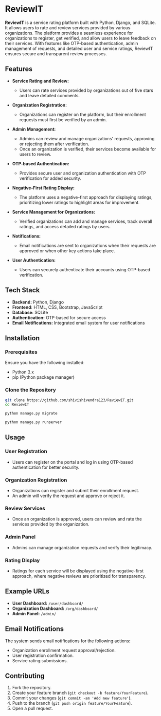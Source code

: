 # ReviewIT

**ReviewIT** is a service rating platform built with Python, Django, and SQLite. It allows users to rate and review services provided by various organizations. The platform provides a seamless experience for organizations to register, get verified, and allow users to leave feedback on their services. With features like OTP-based authentication, admin management of requests, and detailed user and service ratings, ReviewIT ensures secure and transparent review processes.

## Features

- **Service Rating and Review:** 
  - Users can rate services provided by organizations out of five stars and leave detailed comments.

- **Organization Registration:** 
  - Organizations can register on the platform, but their enrollment requests must first be verified by an admin.

- **Admin Management:**
  - Admins can review and manage organizations' requests, approving or rejecting them after verification.
  - Once an organization is verified, their services become available for users to review.

- **OTP-based Authentication:** 
  - Provides secure user and organization authentication with OTP verification for added security.

- **Negative-First Rating Display:** 
  - The platform uses a negative-first approach for displaying ratings, prioritizing lower ratings to highlight areas for improvement.

- **Service Management for Organizations:**
  - Verified organizations can add and manage services, track overall ratings, and access detailed ratings by users.

- **Notifications:** 
  - Email notifications are sent to organizations when their requests are approved or when other key actions take place.

- **User Authentication:** 
  - Users can securely authenticate their accounts using OTP-based verification.

## Tech Stack

- **Backend:** Python, Django
- **Frontend:** HTML, CSS, Bootstrap, JavaScript
- **Database:** SQLite
- **Authentication:** OTP-based for secure access
- **Email Notifications:** Integrated email system for user notifications

## Installation

### Prerequisites

Ensure you have the following installed:

- Python 3.x
- pip (Python package manager)

### Clone the Repository

```bash
git clone https://github.com/shivishivendra123/ReviewIT.git
cd ReviewIT
```
```bash
python manage.py migrate
```

```bash
python manage.py runserver
```

## Usage

### User Registration
- Users can register on the portal and log in using OTP-based authentication for better security.

### Organization Registration
- Organizations can register and submit their enrollment request.
- An admin will verify the request and approve or reject it.

### Review Services
- Once an organization is approved, users can review and rate the services provided by the organization.

### Admin Panel
- Admins can manage organization requests and verify their legitimacy.

### Rating Display
- Ratings for each service will be displayed using the negative-first approach, where negative reviews are prioritized for transparency.

## Example URLs
- **User Dashboard:** `/user/dashboard/`
- **Organization Dashboard:** `/org/dashboard/`
- **Admin Panel:** `/admin/`

## Email Notifications
The system sends email notifications for the following actions:
- Organization enrollment request approval/rejection.
- User registration confirmation.
- Service rating submissions.

## Contributing
1. Fork the repository.
2. Create your feature branch (`git checkout -b feature/YourFeature`).
3. Commit your changes (`git commit -am 'Add new feature'`).
4. Push to the branch (`git push origin feature/YourFeature`).
5. Open a pull request.
